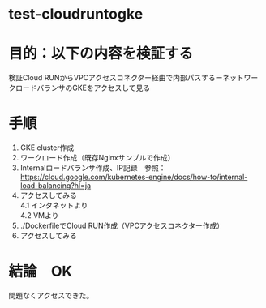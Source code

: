# test-cloudruntogke

# 目的：以下の内容を検証する  
検証Cloud RUNからVPCアクセスコネクター経由で内部パスするーネットワークロードバランサのGKEをアクセスして見る

# 手順
1. GKE cluster作成
2. ワークロード作成（既存Nginxサンプルで作成）
3. Internalロードバランサ作成、IP記録　参照：https://cloud.google.com/kubernetes-engine/docs/how-to/internal-load-balancing?hl=ja
4. アクセスしてみる  
   4.1 インタネットより  
   4.2 VMより
5. ./DockerfileでCloud RUN作成（VPCアクセスコネクター作成）
6. アクセスしてみる

# 結論　OK
問題なくアクセスできた。
